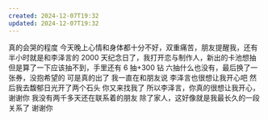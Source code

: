```yaml
---
created: 2024-12-07T19:32
updated: 2024-12-07T19:32
---
```

真的会哭的程度
今天晚上心情和身体都十分不好，双重痛苦，朋友提醒我，还有半小时就是和李泽言的 2000 天纪念日了，我打开恋与制作人，新出的卡池想抽但是算了一下应该抽不到，手里还有 6 抽+300 钻
六抽什么也没有，最后换了一张券，没抱希望的
可是真的出了
我一直在和朋友说
李泽言也很想让我开心吧
然后我去馥郁日光开了两个石头
你又来找我了
所以李泽言，你真的很想让我开心，谢谢你
我没有两千多天还在联系着的朋友
除了家人，这好像就是我最长久的一段关系了 
谢谢你 